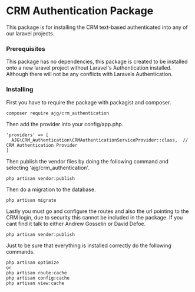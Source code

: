 # CRM Authentication Package

This package is for installing the CRM text-based authenticated into any of our laravel projects.

### Prerequisites

This package has no dependencies, this package is created to be installed onto a new laravel 
project without Laravel's Authentication installed. Although there will not be any conflicts with Laravels Authentication.

### Installing
First you have to require the package with packagist and composer.
```
composer require ajg/crm_authentication
```

Then add the provider into your config/app.php.
```
'providers' => [
  AJG\CRM_Authentication\CRMAuthenticationServiceProvider::class,  // CRM Authentication Provider
]
```

Then publish the vendor files by doing the following command and selecting 'ajg/crm_authentication'.
```
php artisan vendor:publish
```

Then do a migration to the database.
```
php artisan migrate
```

Lastly you must go and configure the routes and also the url pointing to the CRM login, due to security this 
cannot be included in the package. If you cant find it talk to either Andrew Gosselin or David Defoe.
```
php artisan vender:publish
```

Just to be sure that everything is installed correctly do the following commands.
```
php artisan optimize
or 
php artisan route:cache
php artisan config:cache
php artisan view:cache
```

